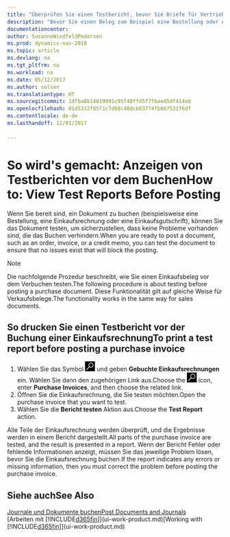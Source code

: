 ```yaml
---
title: "Überprüfen Sie einen Testbericht, bevor Sie Briefe für Vertriebs- oder Einkaufsbeleg buchen"
description: "Bevor Sie einen Beleg zum Beispiel eine Bestellung oder eine Gutschrift buchen, können Sie diese testen und wiederholen, um Fehler zu finden, die die Buchungen möglicherweise sperren."
documentationcenter: 
author: SusanneWindfeldPedersen
ms.prod: dynamics-nav-2018
ms.topic: article
ms.devlang: na
ms.tgt_pltfrm: na
ms.workload: na
ms.date: 05/12/2017
ms.author: solsen
ms.translationtype: HT
ms.sourcegitcommit: 1dfba8b14019991c95f40ffd5f7fbaed5df414eb
ms.openlocfilehash: 01d5312f85f1c7d68c48dcb63774fb667531f6df
ms.contentlocale: de-de
ms.lasthandoff: 12/01/2017

---
```

# <a name="how-to-view-test-reports-before-posting"></a><span data-ttu-id="c2f73-103">So wird's gemacht: Anzeigen von Testberichten vor dem Buchen</span><span class="sxs-lookup"><span data-stu-id="c2f73-103">How to: View Test Reports Before Posting</span></span>
<span data-ttu-id="c2f73-104">Wenn Sie bereit sind, ein Dokument zu buchen (beispielsweise eine Bestellung, eine Einkaufsrechnung oder eine Einkaufsgutschrift), können Sie das Dokument testen, um sicherzustellen, dass keine Probleme vorhanden sind, die das Buchen verhindern.</span><span class="sxs-lookup"><span data-stu-id="c2f73-104">When you are ready to post a document, such as an order, invoice, or a credit memo, you can test the document to ensure that no issues exist that will block the posting.</span></span>

> [!NOTE]  
>   <span data-ttu-id="c2f73-105">Die nachfolgende Prozedur beschreibt, wie Sie einen Einkaufsbeleg vor dem Verbuchen testen.</span><span class="sxs-lookup"><span data-stu-id="c2f73-105">The following procedure is about testing before posting a purchase document.</span></span> <span data-ttu-id="c2f73-106">Diese Funktionalität gilt auf gleiche Weise für Verkaufsbelege.</span><span class="sxs-lookup"><span data-stu-id="c2f73-106">The functionality works in the same way for sales documents.</span></span>

## <a name="to-print-a-test-report-before-posting-a-purchase-invoice"></a><span data-ttu-id="c2f73-107">So drucken Sie einen Testbericht vor der Buchung einer Einkaufsrechnung</span><span class="sxs-lookup"><span data-stu-id="c2f73-107">To print a test report before posting a purchase invoice</span></span>
1. <span data-ttu-id="c2f73-108">Wählen Sie das Symbol ![Nach Seite oder Bericht suchen](media/ui-search/search_small.png "Nach Seite oder Bericht suchen") und geben **Gebuchte Einkaufsrechnungen** ein. Wählen Sie dann den zugehörigen Link aus.</span><span class="sxs-lookup"><span data-stu-id="c2f73-108">Choose the ![Search for Page or Report](media/ui-search/search_small.png "Search for Page or Report icon") icon, enter **Purchase Invoices**, and then choose the related link.</span></span>
2. <span data-ttu-id="c2f73-109">Öffnen Sie die Einkaufsrechnung, die Sie testen möchten.</span><span class="sxs-lookup"><span data-stu-id="c2f73-109">Open the purchase invoice that you want to test.</span></span>
3. <span data-ttu-id="c2f73-110">Wählen Sie die **Bericht testen** Aktion aus.</span><span class="sxs-lookup"><span data-stu-id="c2f73-110">Choose the **Test Report** action.</span></span>  

<span data-ttu-id="c2f73-111">Alle Teile der Einkaufsrechnung werden überprüft, und die Ergebnisse werden in einem Bericht dargestellt.</span><span class="sxs-lookup"><span data-stu-id="c2f73-111">All parts of the purchase invoice are tested, and the result is presented in a report.</span></span> <span data-ttu-id="c2f73-112">Wenn der Bericht Fehler oder fehlende Informationen anzeigt, müssen Sie das jeweilige Problem lösen, bevor Sie die Einkaufsrechnung buchen.</span><span class="sxs-lookup"><span data-stu-id="c2f73-112">If the report indicates any errors or missing information, then you must correct the problem before posting the purchase invoice.</span></span>

## <a name="see-also"></a><span data-ttu-id="c2f73-113">Siehe auch</span><span class="sxs-lookup"><span data-stu-id="c2f73-113">See Also</span></span>
[<span data-ttu-id="c2f73-114">Journale und Dokumente buchen</span><span class="sxs-lookup"><span data-stu-id="c2f73-114">Post Documents and Journals</span></span>](ui-post-documents-journals.md)  
<span data-ttu-id="c2f73-115">[Arbeiten mit [!INCLUDE[d365fin](includes/d365fin_md.md)]](ui-work-product.md)</span><span class="sxs-lookup"><span data-stu-id="c2f73-115">[Working with [!INCLUDE[d365fin](includes/d365fin_md.md)]](ui-work-product.md)</span></span>


